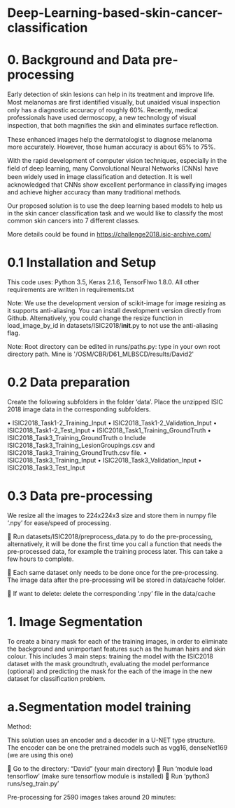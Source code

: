 # Deep-Learning-based-skin-cancer-classification

# 0.	Background and Data pre-processing
Early detection of skin lesions can help in its treatment and improve life. Most melanomas are ﬁrst identiﬁed visually, but unaided visual inspection only has a diagnostic accuracy of roughly 60%. Recently, medical professionals have used dermoscopy, a new technology of visual inspection, that both magniﬁes the skin and eliminates surface reﬂection.

These enhanced images help the dermatologist to diagnose melanoma more accurately. However, those human accuracy is about 65% to 75%.

With the rapid development of computer vision techniques, especially in the ﬁeld of deep learning, many Convolutional Neural Networks (CNNs) have been widely used in image classiﬁcation and detection. It is well acknowledged that CNNs show excellent performance in classifying images and achieve higher accuracy than many traditional methods.

Our proposed solution is to use the deep learning based models to help us in the skin cancer classification task and we would like to classify the most common skin cancers into 7 different classes.

More details could be found in https://challenge2018.isic-archive.com/ 

# 0.1 Installation and Setup

This code uses: Python 3.5, Keras 2.1.6, TensorFlwo 1.8.0. All other requirements are written in requirements.txt

Note: We use the development version of scikit-image for image resizing as it supports anti-aliasing. You can install development version directly from Github. Alternatively, you could change the resize function in load_image_by_id in datasets/ISIC2018/__init__.py to not use the anti-aliasing flag.

Note: Root directory can be edited in runs/paths.py: type in your own root directory path. Mine is '/OSM/CBR/D61_MLBSCD/results/David2'

# 0.2 Data preparation

Create the following subfolders in the folder ‘data’. Place the unzipped ISIC 2018 image data in the corresponding subfolders. 

•	ISIC2018_Task1-2_Training_Input
•	ISIC2018_Task1-2_Validation_Input
•	ISIC2018_Task1-2_Test_Input
•	ISIC2018_Task1_Training_GroundTruth
•	ISIC2018_Task3_Training_GroundTruth 
    o	Include ISIC2018_Task3_Training_LesionGroupings.csv and ISIC2018_Task3_Training_GroundTruth.csv file.
•	ISIC2018_Task3_Training_Input
•	ISIC2018_Task3_Validation_Input
•	ISIC2018_Task3_Test_Input

# 0.3 Data pre-processing

We resize all the images to 224x224x3 size and store them in numpy file ‘.npy’ for ease/speed of processing. 

	Run datasets/ISIC2018/preprocess_data.py to do the pre-processing, alternatively, it will be done the first time you call a function that needs the pre-processed data, for example the training process later. This can take a few hours to complete. 

	Each same dataset only needs to be done once for the pre-processing. The image data after the pre-processing will be stored in data/cache folder.

	If want to delete: delete the corresponding ‘.npy’ file in the data/cache

# 1.	Image Segmentation

To create a binary mask for each of the training images, in order to eliminate the background and unimportant features such as the human hairs and skin colour. This includes 3 main steps: training the model with the ISIC2018 dataset with the mask groundtruth, evaluating the model performance (optional) and predicting the mask for the each of the image in the new dataset for classification problem.

# a.Segmentation model training

Method:

This solution uses an encoder and a decoder in a U-NET type structure. The encoder can be one the pretrained models such as vgg16, denseNet169 (we are using this one)

	Go to the directory: “David” (your main directory)
	Run ‘module load tensorflow’ (make sure tensorflow module is installed)
	Run ‘python3 runs/seg_train.py’

Pre-processing for 2590 images takes around 20 minutes:



